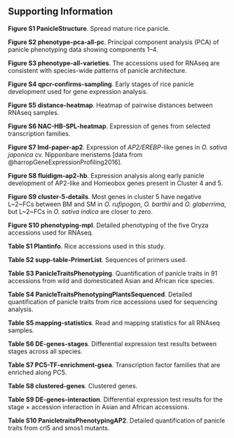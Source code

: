 ## Supporting Information

**Figure S1 PanicleStructure**.
Spread mature rice panicle.

**Figure S2 phenotype-pca-all-pc**.
Principal component analysis (PCA) of panicle phenotyping data showing components 1–4.

**Figure S3 phenotype-all-varieties**.
The accessions used for RNAseq are consistent with species-wide patterns of panicle architecture.

**Figure S4 qpcr-confirms-sampling**.
Early stages of rice panicle development used for gene expression analysis.

**Figure S5 distance-heatmap**.
Heatmap of pairwise distances between RNAseq samples.

**Figure S6 NAC-HB-SPL-heatmap**.
Expression of genes from selected transcription families.

**Figure S7 lmd-paper-ap2**.
Expression of *AP2/EREBP*-like genes in *O. sativa japonica* cv. Nipponbare meristems [data from @harropGeneExpressionProfiling2016].

**Figure S8 fluidigm-ap2-hb**.
Expression analysis along early panicle development of AP2-like and Homeobox genes present in Cluster 4 and 5.

**Figure S9 cluster-5-details**.
Most genes in cluster 5 have negative L~2~FCs between BM and SM in *O. rufipogon*, *O. barthii* and *O. glaberrima*, but L~2~FCs in *O. sativa indica* are closer to zero.

**Figure S10 phenotyping-mpl**.
Detailed phenotyping of the five Oryza accessions used for RNAseq.

**Table S1 Plantinfo**.
Rice accessions used in this study.

**Table S2 supp-table-PrimerList**.
Sequences of primers used.

**Table S3 PanicleTraitsPhenotyping**.
Quantification of panicle traits in 91 accessions from wild and domesticated Asian and African rice species.

**Table S4 PanicleTraitsPhenotypingPlantsSequenced**.
Detailed quantification of panicle traits from rice accessions used for sequencing analysis.

**Table S5 mapping-statistics**.
Read and mapping statistics for all RNAseq samples.

**Table S6 DE-genes-stages**.
Differential expression test results between stages across all species.

**Table S7 PC5-TF-enrichment-gsea**.
Transcription factor families that are enriched along PC5.

**Table S8 clustered-genes**.
Clustered genes.

**Table S9 DE-genes-interaction**.
Differential expression test results for the stage × accession interaction in Asian and African accessions.

**Table S10 PanicletraitsPhenotypingAP2**.
Detailed quantification of panicle traits from crl5 and smos1 mutants.
